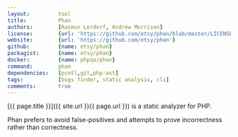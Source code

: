 ```yaml
---
layout:         tool
title:          Phan
authors:        [Rasmus Lerdorf, Andrew Morrison]
license:        {url: 'https://github.com/etsy/phan/blob/master/LICENSE', label: 'MIT License'}
website:        {url: 'https://github.com/etsy/phan'}
github:         {name: etsy/phan}
packagist:      {name: etsy/phan}               
docker:         {name: phpqa/phan}     
command:        phan
dependencies:   [pcntl,git,php-ast]  
tags:           [bugs finder, static analysis, cli]
comments:       true
---
```


[{{ page.title }}]({{ site.url }}{{ page.url }}) is a static analyzer for PHP.
 
<!--more--> 

Phan prefers to avoid false-positives and attempts to prove incorrectness rather than correctness.
